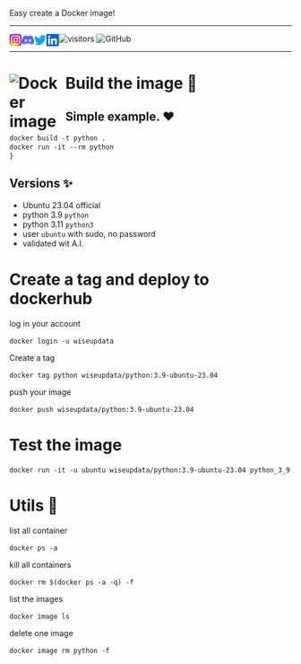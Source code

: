 Easy create a Docker image!

--- 

<a href="https://github.com/wiseupdata/dockerhub-python">
<img align="left" alt="Wise Up Data's Instagram" width="22px" src="https://raw.githubusercontent.com/wiseupdata/dockerhub-ubuntu-python/main/assets/instagram.png" />   
</a> 
<a href="https://github.com/wiseupdata/dockerhub-python">
  <img align="left" alt="wise Up Data's Discord" width="22px" src="https://raw.githubusercontent.com/wiseupdata/dockerhub-ubuntu-python/2aa9187a8e40a9f7b40b6a0abe1f05ec8993368b/assets/discord.svg" />
</a>
<a href="https://github.com/wiseupdata/dockerhub-python">
  <img align="left" alt="wise Up Data | Twitter" width="22px" src="https://raw.githubusercontent.com/wiseupdata/dockerhub-ubuntu-python/4ca2277f5a01686291016a67d656688c7c1fbbda/assets/twitter.svg" />
</a>
<a href="https://github.com/wiseupdata/dockerhub-python">
  <img align="left" alt="wise Up Data's LinkedIN" width="22px" src="https://raw.githubusercontent.com/wiseupdata/dockerhub-ubuntu-python/4ca2277f5a01686291016a67d656688c7c1fbbda/assets/linkedin.svg" />
</a>

![visitors](https://visitor-badge.glitch.me/badge?page_id=wiseupdata.dockerhub-python&left_color=green&right_color=black)
![GitHub](https://img.shields.io/github/license/wiseupdata/dockerhub-python)

---

<h1>
<img align="left" alt="Docker image" src="https://raw.githubusercontent.com/wiseupdata/dockerhub-python/main/assets/docker.png" width="100" />

Build the image 🚀️

</h1>

## Simple example. ❤️
```
docker build -t python .
docker run -it --rm python
}
```

## Versions ✨️

- Ubuntu 23.04 official 
- python 3.9  `python`
- python 3.11  `python3`
- user `ubuntu` with sudo, no password
- validated wit A.I.

# Create a tag and deploy to dockerhub

log in your account
```
docker login -u wiseupdata
```

Create a tag
```
docker tag python wiseupdata/python:3.9-ubuntu-23.04
```

push your image
```
docker push wiseupdata/python:3.9-ubuntu-23.04
```

# Test the image
```
docker run -it -u ubuntu wiseupdata/python:3.9-ubuntu-23.04 python_3_9

```

# Utils  🚀️

list all container
```
docker ps -a
```

kill all containers
```
docker rm $(docker ps -a -q) -f
```

list the images 
```
docker image ls
```

delete one image
```
docker image rm python -f
```